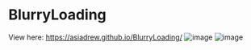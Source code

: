 # BlurryLoading
View here: https://asiadrew.github.io/BlurryLoading/
![image](https://user-images.githubusercontent.com/102258289/201403756-2d6c4982-2f41-430a-a3f9-e1f41892b60a.png)
![image](https://user-images.githubusercontent.com/102258289/201403848-d01d797a-09a5-452b-9155-be3c04890f5b.png)

